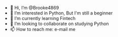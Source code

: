 - 👋 Hi, I’m @Brooke4869
- 👀 I’m interested in Python, But I'm still a beginner
- 🌱 I’m currently learning Fintech
- 💞️ I’m looking to collaborate on studying Python
- 📫 How to reach me: e-mail me

<!---
Brooke4869/Brooke4869 is a ✨ special ✨ repository because its `README.md` (this file) appears on your GitHub profile.
You can click the Preview link to take a look at your changes.
--->
